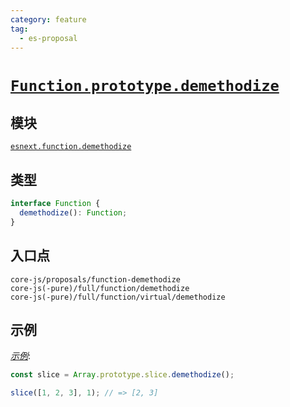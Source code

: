 ```yaml
---
category: feature
tag:
  - es-proposal
---
```


# [`Function.prototype.demethodize`](https://github.com/js-choi/proposal-function-demethodize)

## 模块

[`esnext.function.demethodize`](https://github.com/zloirock/core-js/blob/master/packages/core-js/modules/esnext.function.demethodize.js)

## 类型

```ts
interface Function {
  demethodize(): Function;
}
```

## 入口点

```
core-js/proposals/function-demethodize
core-js(-pure)/full/function/demethodize
core-js(-pure)/full/function/virtual/demethodize
```

## 示例

[_示例_](https://tinyurl.com/2ltmohgl):

```js
const slice = Array.prototype.slice.demethodize();

slice([1, 2, 3], 1); // => [2, 3]
```

